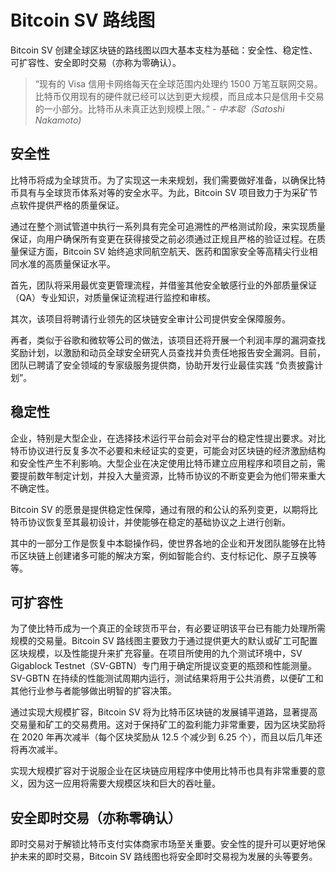 # Bitcoin SV  路线图

Bitcoin SV 创建全球区块链的路线图以四大基本支柱为基础：安全性、稳定性、可扩容性、安全即时交易（亦称为零确认）。

> “现有的 Visa 信用卡网络每天在全球范围内处理约 1500 万笔互联网交易。比特币仅用现有的硬件就已经可以达到更大规模，而且成本只是信用卡交易的一小部分。比特币从未真正达到规模上限。” - <cite> 中本聪（Satoshi Nakamoto)</cite>

## 安全性

比特币将成为全球货币。为了实现这一未来规划，我们需要做好准备，以确保比特币具有与全球货币体系对等的安全水平。为此，Bitcoin SV 项目致力于为采矿节点软件提供严格的质量保证。

通过在整个测试管道中执行一系列具有完全可追溯性的严格测试阶段，来实现质量保证，向用户确保所有变更在获得接受之前必须通过正规且严格的验证过程。在质量保证方面，Bitcoin SV 始终追求同航空航天、医药和国家安全等高精尖行业相同水准的高质量保证水平。

首先，团队将采用最优变更管理流程，并借鉴其他安全敏感行业的外部质量保证（QA）专业知识，对质量保证流程进行监控和审核。

其次，该项目将聘请行业领先的区块链安全审计公司提供安全保障服务。

再者，类似于谷歌和微软等公司的做法，该项目还将开展一个利润丰厚的漏洞查找奖励计划，以激励和动员全球安全研究人员查找并负责任地报告安全漏洞。目前，团队已聘请了安全领域的专家级服务提供商，协助开发行业最佳实践 “负责披露计划”。

## 稳定性

企业，特别是大型企业，在选择技术运行平台前会对平台的稳定性提出要求。对比特币协议进行反复多次不必要和未经证实的变更，可能会对区块链的经济激励结构和安全性产生不利影响。大型企业在决定使用比特币建立应用程序和项目之前，需要提前数年制定计划，并投入大量资源，比特币协议的不断变更会为他们带来重大不确定性。

Bitcoin SV 的愿景是提供稳定性保障，通过有限的和公认的系列变更，以期将比特币协议恢复至其最初设计，并使能够在稳定的基础协议之上进行创新。

其中的一部分工作是恢复中本聪操作码，使世界各地的企业和开发团队能够在比特币区块链上创建诸多可能的解决方案，例如智能合约、支付标记化、原子互换等等。

## 可扩容性

为了使比特币成为一个真正的全球货币平台，有必要证明该平台已有能力处理所需规模的交易量。Bitcoin SV 路线图主要致力于通过提供更大的默认或矿工可配置区块规模，以及性能提升来扩充容量。在项目所使用的九个测试环境中，SV Gigablock Testnet（SV-GBTN）专门用于确定所提议变更的瓶颈和性能测量。SV-GBTN 在持续的性能测试周期内运行，测试结果将用于公共消费，以便矿工和其他行业参与者能够做出明智的扩容决策。

通过实现大规模扩容，Bitcoin SV 将为比特币区块链的发展铺平道路，显著提高交易量和矿工的交易费用。这对于保持矿工的盈利能力非常重要，因为区块奖励将在 2020 年再次减半（每个区块奖励从 12.5 个减少到 6.25 个），而且以后几年还将再次减半。

实现大规模扩容对于说服企业在区块链应用程序中使用比特币也具有非常重要的意义，因为这一应用将需要大规模区块和巨大的吞吐量。

## 安全即时交易（亦称零确认）

即时交易对于解锁比特币支付实体商家市场至关重要。安全性的提升可以更好地保护未来的即时交易，Bitcoin SV 路线图也将安全即时交易视为发展的头等要务。
